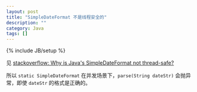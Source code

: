 ```yaml
---
layout: post
title: "SimpleDateFormat 不是线程安全的"
description: ""
category: Java
tags: []
---
```

{% include JB/setup %}

见 [stackoverflow: Why is Java's SimpleDateFormat not thread-safe?](http://stackoverflow.com/questions/6840803/simpledateformat-thread-safety)

所以 `static SimpleDateFormat` 在并发场景下，`parse(String dateStr)` 会抛异常，即使 `dateStr` 的格式是正确的。